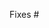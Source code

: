 <!--
Thank you for submitting a pull request!

Please verify that:
* [ ] There is an associated issue in the `Backlog` milestone (**required**)
* [ ] Code is up-to-date with the `main` branch
* [ ] You've successfully run `hereby runtests` locally
* [ ] There are new or updated unit tests validating the change

Refer to CONTRIBUTING.MD for more details.
  https://github.com/Microsoft/TypeScript/blob/main/CONTRIBUTING.md

** Please don't send typo fixes! **
Please don't send a PR solely for the purpose of fixing a typo, unless that
typo truly hurts understanding of the text. Each PR represents work for the
maintainers, and that work should provide commensurate value.

If you're interested in sending a PR, the issue tracker has many issues marked `help wanted`.
-->

Fixes #
